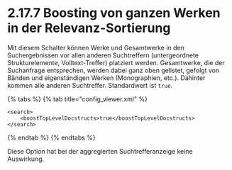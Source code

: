 # 2.17.7 Boosting von ganzen Werken in der Relevanz-Sortierung

Mit diesem Schalter können Werke und Gesamtwerke in den Suchergebnissen vor allen anderen Suchtreffern \(untergeordnete Strukturelemente, Volltext-Treffer\) platziert werden. Gesamtwerke, die der Suchanfrage entsprechen, werden dabei ganz oben gelistet, gefolgt von Bänden und eigenständigen Werken \(Monographien, etc.\). Dahinter kommen alle anderen Suchtreffer. Standardwert ist `true`.

{% tabs %}
{% tab title="config\_viewer.xml" %}
```markup
<search>
    <boostTopLevelDocstructs>true</boostTopLevelDocstructs>
</search>
```
{% endtab %}
{% endtabs %}

Diese Option hat bei der aggregierten Suchtrefferanzeige keine Auswirkung.

